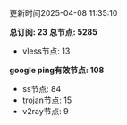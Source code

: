 更新时间2025-04-08 11:35:10

**总订阅: 23**
**总节点: 5285**
- vless节点: 13

**google ping有效节点: 108**
- ss节点: 84
- trojan节点: 15
- v2ray节点: 9
